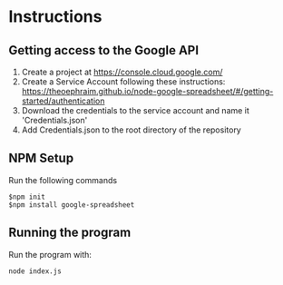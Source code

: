# Instructions

## Getting access to the Google API
1. Create a project at https://console.cloud.google.com/
1. Create a Service Account following these instructions:
https://theoephraim.github.io/node-google-spreadsheet/#/getting-started/authentication
1. Download the credentials to the service account and name it 'Credentials.json'
1. Add Credentials.json to the root directory of the repository

## NPM Setup
Run the following commands

```
$npm init
$npm install google-spreadsheet
```

## Running the program
Run the program with:
```
node index.js
```